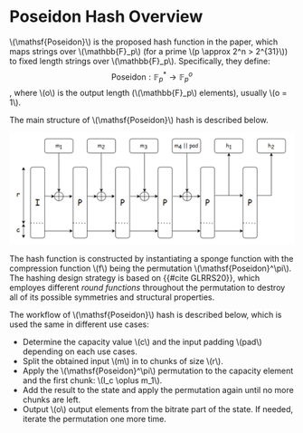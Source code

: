 # Poseidon Hash Overview

\\(\mathsf{Poseidon}\\) is the proposed hash function in the paper, which maps strings over \\(\mathbb{F}_p\\) (for a prime \\(p \approx 2^n > 2^{31}\\)) to fixed length strings over \\(\mathbb{F}_p\\). Specifically, they define: $$\mathsf{Poseidon}: \mathbb{F}_p^* \longrightarrow \mathbb{F}_p^o$$, where \\(o\\) is the output length (\\(\mathbb{F}_p\\) elements), usually \\(o = 1\\).

The main structure of \\(\mathsf{Poseidon}\\) hash is described below.

![Pic](./../../assets/poseidon-hash/Structure.png)

The hash function is constructed by instantiating a sponge function with the compression function \\(f\\) being the permutation \\(\mathsf{Poseidon}^\pi\\). The hashing design strategy is based on {{#cite GLRRS20}}, which employes different *round functions* throughout the permutation to destroy all of its possible symmetries and structural properties.

The workflow of \\(\mathsf{Poseidon}\\) hash is described below, which is used the same in different use cases:
- Determine the capacity value \\(c\\) and the input padding \\(pad\\) depending on each use cases.
- Split the obtained input \\(m\\) in to chunks of size \\(r\\).
- Apply the \\(\mathsf{Poseidon}^\pi\\) permutation to the capacity element and the first chunk: \\(I_c \oplus m_1\\).
- Add the result to the state and apply the permutation again until no more chunks are left.
- Output \\(o\\) output elements from the bitrate part of the state. If needed, iterate the permutation one more time.